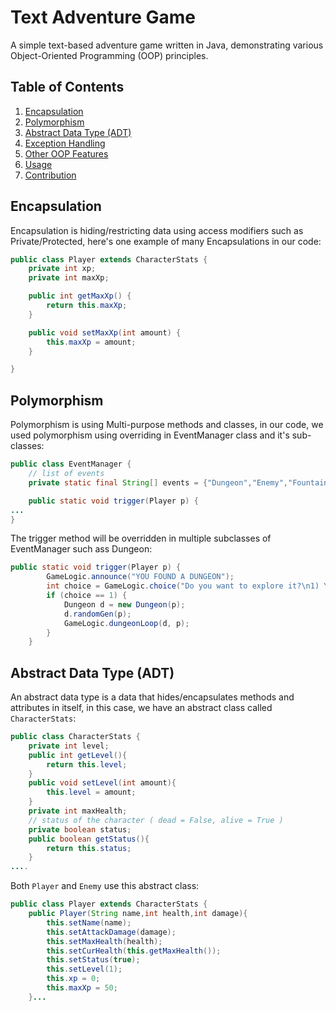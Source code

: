 # Text Adventure Game

A simple text-based adventure game written in Java, demonstrating various Object-Oriented Programming (OOP) principles.

## Table of Contents
1. [Encapsulation](#encapsulation)
2. [Polymorphism](#polymorphism)
3. [Abstract Data Type (ADT)](#abstract-data-type-adt)
4. [Exception Handling](#exception-handling)
5. [Other OOP Features](#other-oop-features)
6. [Usage](#usage)
7. [Contribution](#contribution)

## Encapsulation
Encapsulation is hiding/restricting data using access modifiers such as Private/Protected, here's one example of many Encapsulations in our code:

```java
public class Player extends CharacterStats {
    private int xp;
    private int maxXp;

    public int getMaxXp() {
        return this.maxXp;
    }

    public void setMaxXp(int amount) {
        this.maxXp = amount;
    }

}
```

## Polymorphism
Polymorphism is using Multi-purpose methods and classes, in our code, we used polymorphism using overriding in EventManager class and it's sub-classes:
```java
public class EventManager {
    // list of events
    private static final String[] events = {"Dungeon","Enemy","Fountain","Treasure"};

    public static void trigger(Player p) {
...
}
```
The trigger method will be overridden in multiple subclasses of EventManager such ass Dungeon:
```java
public static void trigger(Player p) { 
        GameLogic.announce("YOU FOUND A DUNGEON");
        int choice = GameLogic.choice("Do you want to explore it?\n1) Yes\n2) No", 2);
        if (choice == 1) {
            Dungeon d = new Dungeon(p);
            d.randomGen(p);
            GameLogic.dungeonLoop(d, p);
        }  
    }
```
## Abstract Data Type (ADT)
An abstract data type is a data that hides/encapsulates methods and attributes in itself, in this case, we have an abstract class called `CharacterStats`:
```java
public class CharacterStats {
    private int level;
    public int getLevel(){
        return this.level;
    }
    public void setLevel(int amount){
        this.level = amount;
    }
    private int maxHealth;
    // status of the character ( dead = False, alive = True )
    private boolean status;
    public boolean getStatus(){
        return this.status;
    }
....
```
Both `Player` and `Enemy` use this abstract class:
```java
public class Player extends CharacterStats {
    public Player(String name,int health,int damage){
        this.setName(name);
        this.setAttackDamage(damage);
        this.setMaxHealth(health);
        this.setCurHealth(this.getMaxHealth());
        this.setStatus(true);
        this.setLevel(1);
        this.xp = 0;
        this.maxXp = 50;
    }...
```

